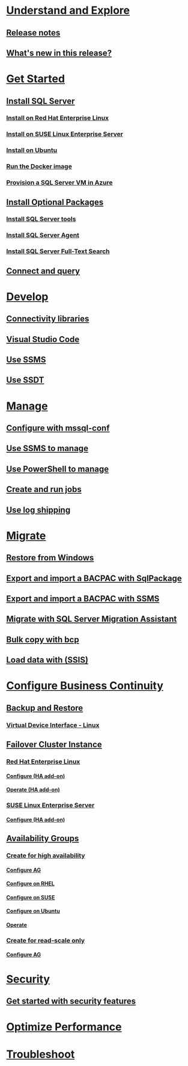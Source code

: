 # [Understand and Explore](sql-server-linux-overview.md)
## [Release notes](sql-server-linux-release-notes.md)
## [What's new in this release?](sql-server-linux-whats-new.md) 
# [Get Started](sql-server-linux-get-started-tutorial.md)
## [Install SQL Server](sql-server-linux-setup.md)
### [Install on Red Hat Enterprise Linux](sql-server-linux-setup-red-hat.md)
### [Install on SUSE Linux Enterprise Server](sql-server-linux-setup-suse-linux-enterprise-server.md)
### [Install on Ubuntu](sql-server-linux-setup-ubuntu.md)
### [Run the Docker image](sql-server-linux-setup-docker.md)
### [Provision a SQL Server VM in Azure](sql-server-linux-azure-virtual-machine.md)
## [Install Optional Packages]()
### [Install SQL Server tools](sql-server-linux-setup-tools.md)
### [Install SQL Server Agent](sql-server-linux-setup-sql-agent.md)
### [Install SQL Server Full-Text Search](sql-server-linux-setup-full-text-search.md)
## [Connect and query](sql-server-linux-connect-and-query-sqlcmd.md)
# [Develop](sql-server-linux-develop-overview.md)
## [Connectivity libraries](sql-server-linux-develop-connectivity-libraries.md)
## [Visual Studio Code](sql-server-linux-develop-use-vscode.md)
## [Use SSMS](sql-server-linux-develop-use-ssms.md)
## [Use SSDT](sql-server-linux-develop-use-ssdt.md)
# [Manage](sql-server-linux-management-overview.md)
## [Configure with mssql-conf](sql-server-linux-configure-mssql-conf.md)
## [Use SSMS to manage](sql-server-linux-manage-ssms.md)
## [Use PowerShell to manage](sql-server-linux-manage-powershell.md)
## [Create and run jobs](sql-server-linux-run-sql-server-agent-job.md)
## [Use log shipping](sql-server-linux-use-log-shipping.md)
# [Migrate](sql-server-linux-migrate-overview.md)
## [Restore from Windows](sql-server-linux-migrate-restore-database.md)
## [Export and import a BACPAC with SqlPackage](sql-server-linux-migrate-sqlpackage.md)
## [Export and import a BACPAC with SSMS](sql-server-linux-migrate-ssms.md)
## [Migrate with SQL Server Migration Assistant](sql-server-linux-migrate-ssma.md)
## [Bulk copy with bcp](sql-server-linux-migrate-bcp.md)
## [Load data with (SSIS)](sql-server-linux-migrate-ssis.md)
# [Configure Business Continuity](sql-server-linux-business-continuity-dr.md)
## [Backup and Restore](sql-server-linux-backup-and-restore-database.md)
### [Virtual Device Interface - Linux](sql-server-linux-backup-vdi-specification.md)
## [Failover Cluster Instance](sql-server-linux-shared-disk-cluster-configure.md)
### [Red Hat Enterprise Linux]()
#### [Configure (HA add-on)](sql-server-linux-shared-disk-cluster-red-hat-7-configure.md)
#### [Operate (HA add-on)](sql-server-linux-shared-disk-cluster-red-hat-7-operate.md)
### [SUSE Linux Enterprise Server]()
#### [Configure (HA add-on)](sql-server-linux-shared-disk-cluster-sles-configure.md)
## [Availability Groups](sql-server-linux-availability-group-overview.md)
### [Create for high availability]()
#### [Configure AG](sql-server-linux-availability-group-configure-ha.md)
#### [Configure on RHEL](sql-server-linux-availability-group-cluster-rhel.md)
#### [Configure on SUSE](sql-server-linux-availability-group-cluster-sles.md)
#### [Configure on Ubuntu](sql-server-linux-availability-group-cluster-ubuntu.md)
#### [Operate](sql-server-linux-availability-group-failover-ha.md)
### [Create for read-scale only]()
#### [Configure AG](sql-server-linux-availability-group-configure-rs.md)
# [Security](sql-server-linux-security-overview.md)
## [Get started with security features](sql-server-linux-security-get-started.md)
# [Optimize Performance](sql-server-linux-performance-get-started.md)
# [Troubleshoot](sql-server-linux-troubleshooting-guide.md)
